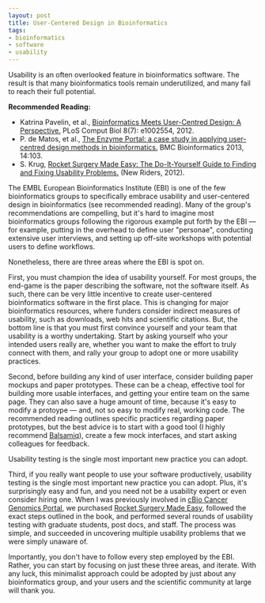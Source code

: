 ```yaml
--- 
layout: post 
title: User-Centered Design in Bioinformatics
tags:
- bioinformatics
- software
- usability
---
```


Usability is an often overlooked feature in bioinformatics software.  The result is that many bioinformatics tools remain underutilized, and many fail to reach their full potential.

<div class="sidebar-left">
	<p><b>Recommended Reading:</b></p>
	<p>
		<ul>
			<li>Katrina Pavelin, et al., <a href="http://www.ploscompbiol.org/article/info%3Adoi%2F10.1371%2Fjournal.pcbi.1002554">Bioinformatics Meets User-Centred Design: A Perspective.</a>  PLoS Comput Biol 8(7): e1002554, 2012.</li>
			<li>P. de Matos, et al., <a href="http://www.biomedcentral.com/1471-2105/14/103">The Enzyme Portal: a case study in applying user-centred design methods in bioinformatics.</a>  BMC Bioinformatics 2013, 14:103.</li>
			</li>
			<li>S. Krug, <a href="http://www.amazon.com/Rocket-Surgery-Made-Easy-Do-It-Yourself/dp/0321657292">Rocket Surgery Made Easy:  The Do-It-Yourself Guide to Finding and Fixing Usability Problems.</a>  (New Riders, 2012).</li>
		</ul>
	</p>
</div>

The EMBL European Bioinformatics Institute (EBI) is one of the few bioinformatics groups to specifically embrace usability and user-centered design in bioinformatics (see recommended reading).  Many of the group's recommendations are compelling, but it's hard to imagine most bioinformatics groups following the rigorous example put forth by the EBI &mdash; for example, putting in the overhead to define user "personae", conducting extensive user interviews, and setting up off-site workshops with potential users to define workflows.

Nonetheless, there are three areas where the EBI is spot on.

First, you must champion the idea of usability yourself.  For most groups, the end-game is the paper describing the software, not the software itself.  As such, there can be very little incentive to create user-centered bioinformatics software in the first place.  This is changing for major bioinformatics resources, where funders consider indirect measures of usability, such as downloads, web hits and scientific citations.  But, the bottom line is that you must first convince yourself and your team that usability is a worthy undertaking. Start by asking yourself who your intended users really are, whether you want to make the effort to truly connect with them, and rally your group to adopt one or more usability practices.

Second, before building any kind of user interface, consider building paper mockups and paper prototypes.  These can be a cheap, effective tool for building more usable interfaces, and getting your entire team on the same page.  They can also save a huge amount of time, because it's easy to modify a protoype &mdash; and, not so easy to modify real, working code.  The recommended reading outlines specific practices regarding paper prototypes, but the best advice is to start with a good tool (I highly recommend <a href="http://balsamiq.com/">Balsamiq</a>), create a few mock interfaces, and start asking colleagues for feedback.

<div class="quote-right">
	Usability testing is the single most important new practice you can adopt.
</div>

Third, if you really want people to use your software productively, usability testing is the single most important new practice you can adopt.  Plus, it's surprisingly easy and fun, and you need not be a usability expert or even consider hiring one.  When I was previously involved in <a href="http://cbioportal.org">cBio Cancer Genomics Portal</a>, we purchased <a href="http://www.amazon.com/Rocket-Surgery-Made-Easy-Do-It-Yourself/dp/0321657292">Rocket Surgery Made Easy</a>, followed the exact steps outlined in the book, and performed several rounds of usability testing with graduate students, post docs, and staff.  The process was simple, and succeeded in uncovering multiple usability problems that we were simply unaware of.

Importantly, you don't have to follow every step employed by the EBI.  Rather, you can start by focusing on just these three areas, and iterate.  With any luck, this minimalist approach could be adopted by just about any bioinformatics group, and your users and the scientific community at large will thank you.
  